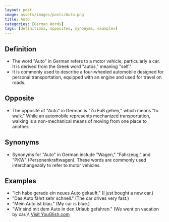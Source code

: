 ```yaml
---
layout: post
image: assets/images/posts/Auto.png
title: Auto
categories: [German Words]
tags: [definitions, opposites, synonyms, examples]
---
```

## Definition
- The word "Auto" in German refers to a motor vehicle, particularly a car. It is derived from the Greek word "autós," meaning "self."
- It is commonly used to describe a four-wheeled automobile designed for personal transportation, equipped with an engine and used for travel on roads.

## Opposite
- The opposite of "Auto" in German is "Zu Fuß gehen," which means "to walk." While an automobile represents mechanized transportation, walking is a non-mechanical means of moving from one place to another.

## Synonyms
- Synonyms for "Auto" in German include "Wagen," "Fahrzeug," and "PKW" (Personenkraftwagen). These words are commonly used interchangeably to refer to motor vehicles.

## Examples
- "Ich habe gerade ein neues Auto gekauft." (I just bought a new car.)
- "Das Auto fährt sehr schnell." (The car drives very fast.)
- "Mein Auto ist blau." (My car is blue.)
- "Wir sind mit dem Auto in den Urlaub gefahren." (We went on vacation by car.)\ <a id="yg-widget-0" class="youglish-widget" data-query="Auto" data-lang="german" data-components="8412" data-auto-start="0" data-bkg-color="theme_light" data-title="How%20to%20pronounce%20Auto%20in%20German"  rel="nofollow" href="https://youglish.com">Visit YouGlish.com</a><script async src="https://youglish.com/public/emb/widget.js" charset="utf-8"></script>